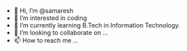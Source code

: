 - 👋 Hi, I’m @samaresh
- 👀 I’m interested in coding 
- 🌱 I’m currently learning B.Tech in Information Technology. 
- 💞️ I’m looking to collaborate on ...
- 📫 How to reach me ...

<!---
samareshm61/samareshm61 is a ✨ special ✨ repository because its `README.md` (this file) appears on your GitHub profile.
You can click the Preview link to take a look at your changes.
--->
